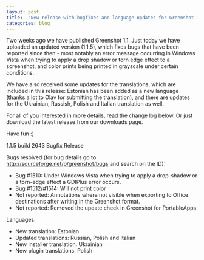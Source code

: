 ```yaml
---
layout: post
title:  "New release with bugfixes and language updates for Greenshot 1.1"
categories: blog
---
```


Two weeks ago we have published Greenshot 1.1. Just today we have uploaded an updated version (1.1.5), which fixes bugs that have been reported since then - most notably an error message occurring in Windows Vista when trying to apply a drop shadow or torn edge effect to a screenshot, and color prints being printed in grayscale under certain conditions.

We have also received some updates for the translations, which are included in this release: Estonian has been added as a new language (thanks a lot to Olav for submitting the translation), and there are updates for the Ukrainian, Russish, Polish and Italian translation as well.

For all of you interested in more details, read the change log below. Or just download the latest release from our downloads page.

Have fun :)


1.1.5 build 2643 Bugfix Release

Bugs resolved (for bug details go to http://sourceforge.net/p/greenshot/bugs and search on the ID):
* Bug #1510: Under Windows Vista when trying to apply a drop-shadow or a torn-edge effect a GDIPlus error occurs.
* Bug #1512/#1514: Will not print color
* Not reported: Annotations where not visible when exporting to Office destinations after writing in the Greenshot format.
* Not reported: Removed the update check in Greenshot for PortableApps

Languages:
* New translation: Estonian
* Updated translations: Russian, Polish and Italian
* New installer translation: Ukrainian
* New plugin translations: Polish